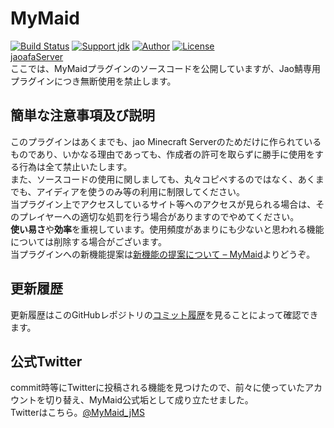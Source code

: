 # MyMaid
[![Build Status](https://travis-ci.org/book000/MyMaid.svg?branch=master)](https://travis-ci.org/book000/MyMaid)
[![Support jdk](https://img.shields.io/badge/Support%20jdk-openjdk7-yellow.svg)](https://img.shields.io)
[![Author](https://img.shields.io/badge/Author%20MinecraftID-mine__book000-orange.svg)](https://img.shields.io)
[![License](https://img.shields.io/badge/license-None-yellow.svg)](https://img.shields.io)  
[jaoafaServer](https://jaoafa.xyz/)  
ここでは、MyMaidプラグインのソースコードを公開していますが、Jao鯖専用プラグインにつき無断使用を禁止します。

## 簡単な注意事項及び説明
このプラグインはあくまでも、jao Minecraft Serverのためだけに作られているものであり、いかなる理由であっても、作成者の許可を取らずに勝手に使用をする行為は全て禁止いたします。  
また、ソースコードの使用に関しましても、丸々コピペするのではなく、あくまでも、アイディアを使うのみ等の利用に制限してください。  
当プラグイン上でアクセスしているサイト等へのアクセスが見られる場合は、そのプレイヤーへの適切な処罰を行う場合がありますのでやめてください。  
**使い易さ**や**効率**を重視しています。使用頻度があまりにも少ないと思われる機能については削除する場合がございます。  
当プラグインへの新機能提案は[新機能の提案について – MyMaid](https://jaoafa.xyz/contact/plugins/mymaid/new)よりどうぞ。

## 更新履歴
更新履歴はこのGitHubレポジトリの[コミット履歴](https://github.com/book000/MyMaid/commits/master)を見ることによって確認できます。

## 公式Twitter
commit時等にTwitterに投稿される機能を見つけたので、前々に使っていたアカウントを切り替え、MyMaid公式垢として成り立たせました。  
Twitterはこちら。[@MyMaid_jMS](https://twitter.com/MyMaid_jMS)
